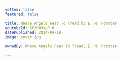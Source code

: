 ```yaml
---
vetted: false
featured: false

title: Where Angels Fear To Tread by E. M. Forster
youtubeId: 5FzDW9spP_0
datePublished: 2014-04-19
image: cover.jpg

ownedBy: Where Angels Fear To Tread, E. M. Forster

---
```

